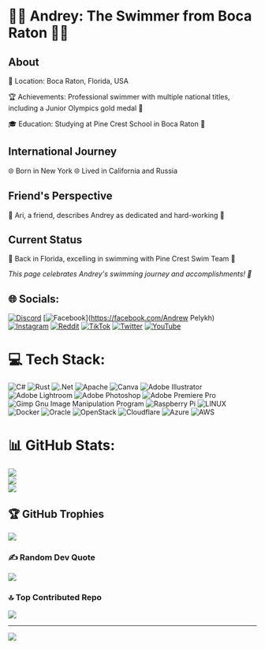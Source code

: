 # 🏊‍♂️ Andrey: The Swimmer from Boca Raton 🏊‍♂️

## About
📍 Location: Boca Raton, Florida, USA

🏆 Achievements: Professional swimmer with multiple national titles, including a Junior Olympics gold medal 🥇

🎓 Education: Studying at Pine Crest School in Boca Raton 🏫

## International Journey
🌐 Born in New York
🌐 Lived in California and Russia

## Friend's Perspective
🤝 Ari, a friend, describes Andrey as dedicated and hard-working 💪

## Current Status
🏅 Back in Florida, excelling in swimming with Pine Crest Swim Team 🌟

_This page celebrates Andrey's swimming journey and accomplishments! 🎉_

## 🌐 Socials:
[![Discord](https://img.shields.io/badge/Discord-%237289DA.svg?logo=discord&logoColor=white)](https://discord.gg/https://discord.gg/sFbdNQE7fj) [![Facebook](https://img.shields.io/badge/Facebook-%231877F2.svg?logo=Facebook&logoColor=white)](https://facebook.com/Andrew Pelykh) [![Instagram](https://img.shields.io/badge/Instagram-%23E4405F.svg?logo=Instagram&logoColor=white)](https://instagram.com/andrey_the_swimmer) [![Reddit](https://img.shields.io/badge/Reddit-%23FF4500.svg?logo=Reddit&logoColor=white)](https://reddit.com/user/andreyny2008) [![TikTok](https://img.shields.io/badge/TikTok-%23000000.svg?logo=TikTok&logoColor=white)](https://tiktok.com/@andreypc09) [![Twitter](https://img.shields.io/badge/Twitter-%231DA1F2.svg?logo=Twitter&logoColor=white)](https://twitter.com/Andrey_Pelykh_) [![YouTube](https://img.shields.io/badge/YouTube-%23FF0000.svg?logo=YouTube&logoColor=white)](https://youtube.com/@https://www.youtube.com/channel/UCd135zd4fQuk3QZq0IZ-Hww) 

# 💻 Tech Stack:
![C#](https://img.shields.io/badge/c%23-%23239120.svg?style=for-the-badge&logo=c-sharp&logoColor=white) ![Rust](https://img.shields.io/badge/rust-%23000000.svg?style=for-the-badge&logo=rust&logoColor=white) ![.Net](https://img.shields.io/badge/.NET-5C2D91?style=for-the-badge&logo=.net&logoColor=white) ![Apache](https://img.shields.io/badge/apache-%23D42029.svg?style=for-the-badge&logo=apache&logoColor=white) ![Canva](https://img.shields.io/badge/Canva-%2300C4CC.svg?style=for-the-badge&logo=Canva&logoColor=white) ![Adobe Illustrator](https://img.shields.io/badge/adobeillustrator-%23FF9A00.svg?style=for-the-badge&logo=adobeillustrator&logoColor=white) ![Adobe Lightroom](https://img.shields.io/badge/Adobe%20Lightroom-31A8FF.svg?style=for-the-badge&logo=Adobe%20Lightroom&logoColor=white) ![Adobe Photoshop](https://img.shields.io/badge/adobephotoshop-%2331A8FF.svg?style=for-the-badge&logo=adobephotoshop&logoColor=white) ![Adobe Premiere Pro](https://img.shields.io/badge/Adobe%20Premiere%20Pro-9999FF.svg?style=for-the-badge&logo=Adobe%20Premiere%20Pro&logoColor=white) ![Gimp Gnu Image Manipulation Program](https://img.shields.io/badge/Gimp-657D8B?style=for-the-badge&logo=gimp&logoColor=FFFFFF) ![Raspberry Pi](https://img.shields.io/badge/-RaspberryPi-C51A4A?style=for-the-badge&logo=Raspberry-Pi) ![LINUX](https://img.shields.io/badge/Linux-FCC624?style=for-the-badge&logo=linux&logoColor=black) ![Docker](https://img.shields.io/badge/docker-%230db7ed.svg?style=for-the-badge&logo=docker&logoColor=white) ![Oracle](https://img.shields.io/badge/Oracle-F80000?style=for-the-badge&logo=oracle&logoColor=white) ![OpenStack](https://img.shields.io/badge/Openstack-%23f01742.svg?style=for-the-badge&logo=openstack&logoColor=white) ![Cloudflare](https://img.shields.io/badge/Cloudflare-F38020?style=for-the-badge&logo=Cloudflare&logoColor=white) ![Azure](https://img.shields.io/badge/azure-%230072C6.svg?style=for-the-badge&logo=azure-devops&logoColor=white) ![AWS](https://img.shields.io/badge/AWS-%23FF9900.svg?style=for-the-badge&logo=amazon-aws&logoColor=white)
# 📊 GitHub Stats:
![](https://github-readme-stats.vercel.app/api?username=andreyny2008&theme=dark&hide_border=false&include_all_commits=false&count_private=false)<br/>
![](https://github-readme-streak-stats.herokuapp.com/?user=andreyny2008&theme=dark&hide_border=false)<br/>
![](https://github-readme-stats.vercel.app/api/top-langs/?username=andreyny2008&theme=dark&hide_border=false&include_all_commits=false&count_private=false&layout=compact)

## 🏆 GitHub Trophies
![](https://github-profile-trophy.vercel.app/?username=andreyny2008&theme=tokyonight&no-frame=true&no-bg=false&margin-w=4)

### ✍️ Random Dev Quote
![](https://quotes-github-readme.vercel.app/api?type=horizontal&theme=tokyonight)

### 🔝 Top Contributed Repo
![](https://github-contributor-stats.vercel.app/api?username=andreyny2008&limit=5&theme=dark&combine_all_yearly_contributions=true)

---
[![](https://visitcount.itsvg.in/api?id=andreyny2008&icon=0&color=0)](https://visitcount.itsvg.in)

<!-- Proudly created with GPRM ( https://gprm.itsvg.in ) -->
